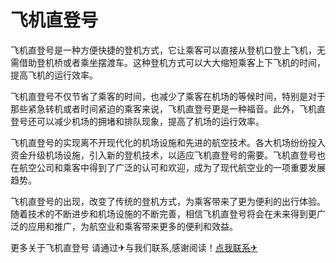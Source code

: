 # 飞机直登号

飞机直登号是一种方便快捷的登机方式，它让乘客可以直接从登机口登上飞机，无需借助登机桥或者乘坐摆渡车。这种登机方式可以大大缩短乘客上下飞机的时间，提高飞机的运行效率。

飞机直登号不仅节省了乘客的时间，也减少了乘客在机场的等候时间，特别是对于那些紧急转机或者时间紧迫的乘客来说，飞机直登号更是一种福音。此外，飞机直登号还可以减少机场的拥堵和排队现象，提高了机场的运行效率。

飞机直登号的实现离不开现代化的机场设施和先进的航空技术。各大机场纷纷投入资金升级机场设施，引入新的登机技术，以适应飞机直登号的需要。飞机直登号也在航空公司和乘客中得到了广泛的认可和欢迎，成为了现代航空业的一项重要发展趋势。

飞机直登号的出现，改变了传统的登机方式，为乘客带来了更为便利的出行体验。随着技术的不断进步和机场设施的不断完善，相信飞机直登号将会在未来得到更广泛的应用和推广，为航空业和乘客带来更多的便利和效益。

更多关于飞机直登号 请通过✈与我们联系,感谢阅读！[点我联系✈](https://docs.G208.com)
